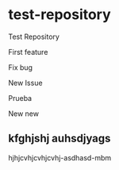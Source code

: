 # test-repository
Test Repository

First feature

Fix bug

New Issue

Prueba

New new

kfghjshj auhsdjyags
-------------------

hjhjcvhjcvhjcvhj-asdhasd-mbm
